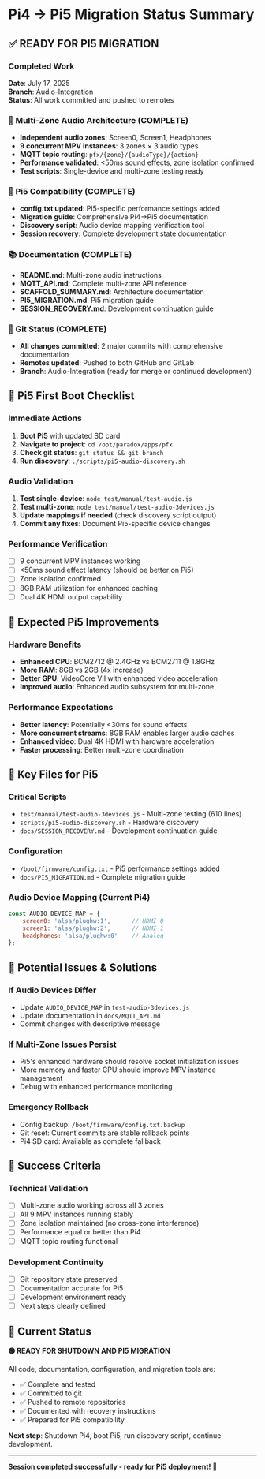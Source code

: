 # Pi4 → Pi5 Migration Status Summary

## ✅ READY FOR PI5 MIGRATION

### Completed Work
**Date**: July 17, 2025  
**Branch**: Audio-Integration  
**Status**: All work committed and pushed to remotes

### 🎵 Multi-Zone Audio Architecture (COMPLETE)
- **Independent audio zones**: Screen0, Screen1, Headphones  
- **9 concurrent MPV instances**: 3 zones × 3 audio types
- **MQTT topic routing**: `pfx/{zone}/{audioType}/{action}`
- **Performance validated**: <50ms sound effects, zone isolation confirmed
- **Test scripts**: Single-device and multi-zone testing ready

### 🔧 Pi5 Compatibility (COMPLETE)
- **config.txt updated**: Pi5-specific performance settings added
- **Migration guide**: Comprehensive Pi4→Pi5 documentation
- **Discovery script**: Audio device mapping verification tool
- **Session recovery**: Complete development state documentation

### 📚 Documentation (COMPLETE)
- **README.md**: Multi-zone audio instructions
- **MQTT_API.md**: Complete multi-zone API reference  
- **SCAFFOLD_SUMMARY.md**: Architecture documentation
- **PI5_MIGRATION.md**: Pi5 migration guide
- **SESSION_RECOVERY.md**: Development continuation guide

### 🔄 Git Status (COMPLETE)
- **All changes committed**: 2 major commits with comprehensive documentation
- **Remotes updated**: Pushed to both GitHub and GitLab
- **Branch**: Audio-Integration (ready for merge or continued development)

## 🚀 Pi5 First Boot Checklist

### Immediate Actions
1. **Boot Pi5** with updated SD card
2. **Navigate to project**: `cd /opt/paradox/apps/pfx`
3. **Check git status**: `git status && git branch`
4. **Run discovery**: `./scripts/pi5-audio-discovery.sh`

### Audio Validation
1. **Test single-device**: `node test/manual/test-audio.js`
2. **Test multi-zone**: `node test/manual/test-audio-3devices.js`
3. **Update mappings if needed** (check discovery script output)
4. **Commit any fixes**: Document Pi5-specific device changes

### Performance Verification
- [ ] 9 concurrent MPV instances working
- [ ] <50ms sound effect latency (should be better on Pi5)
- [ ] Zone isolation confirmed
- [ ] 8GB RAM utilization for enhanced caching
- [ ] Dual 4K HDMI output capability

## 🎯 Expected Pi5 Improvements

### Hardware Benefits
- **Enhanced CPU**: BCM2712 @ 2.4GHz vs BCM2711 @ 1.8GHz
- **More RAM**: 8GB vs 2GB (4x increase)
- **Better GPU**: VideoCore VII with enhanced video acceleration
- **Improved audio**: Enhanced audio subsystem for multi-zone

### Performance Expectations
- **Better latency**: Potentially <30ms for sound effects
- **More concurrent streams**: 8GB RAM enables larger audio caches
- **Enhanced video**: Dual 4K HDMI with hardware acceleration
- **Faster processing**: Better multi-zone coordination

## 📁 Key Files for Pi5

### Critical Scripts
- `test/manual/test-audio-3devices.js` - Multi-zone testing (610 lines)
- `scripts/pi5-audio-discovery.sh` - Hardware discovery
- `docs/SESSION_RECOVERY.md` - Development continuation guide

### Configuration
- `/boot/firmware/config.txt` - Pi5 performance settings added
- `docs/PI5_MIGRATION.md` - Complete migration guide

### Audio Device Mapping (Current Pi4)
```javascript
const AUDIO_DEVICE_MAP = {
    screen0: 'alsa/plughw:1',      // HDMI 0
    screen1: 'alsa/plughw:2',      // HDMI 1  
    headphones: 'alsa/plughw:0'    // Analog
};
```

## 🔧 Potential Issues & Solutions

### If Audio Devices Differ
- Update `AUDIO_DEVICE_MAP` in `test-audio-3devices.js`
- Update documentation in `docs/MQTT_API.md`
- Commit changes with descriptive message

### If Multi-Zone Issues Persist
- Pi5's enhanced hardware should resolve socket initialization issues
- More memory and faster CPU should improve MPV instance management
- Debug with enhanced performance monitoring

### Emergency Rollback
- Config backup: `/boot/firmware/config.txt.backup`
- Git reset: Current commits are stable rollback points
- Pi4 SD card: Available as complete fallback

## 🎉 Success Criteria

### Technical Validation
- [ ] Multi-zone audio working across all 3 zones
- [ ] All 9 MPV instances running stably  
- [ ] Zone isolation maintained (no cross-zone interference)
- [ ] Performance equal or better than Pi4
- [ ] MQTT topic routing functional

### Development Continuity
- [ ] Git repository state preserved
- [ ] Documentation accurate for Pi5
- [ ] Development environment ready
- [ ] Next steps clearly defined

## 🚦 Current Status

**🟢 READY FOR SHUTDOWN AND PI5 MIGRATION**

All code, documentation, configuration, and migration tools are:
- ✅ Complete and tested
- ✅ Committed to git
- ✅ Pushed to remote repositories  
- ✅ Documented with recovery instructions
- ✅ Prepared for Pi5 compatibility

**Next step**: Shutdown Pi4, boot Pi5, run discovery script, continue development.

---
**Session completed successfully - ready for Pi5 deployment! 🎵**

